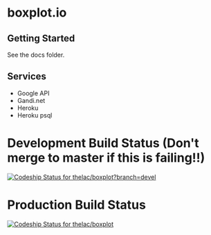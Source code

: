 boxplot.io
======

## Getting Started
See the docs folder.

## Services
- Google API
- Gandi.net
- Heroku
- Heroku psql

# Development Build Status (Don't merge to master if this is failing!!)
[ ![Codeship Status for thelac/boxplot](https://www.codeship.io/projects/6ada11d0-dbbd-0131-d767-0e4b520412df/status)?branch=devel](https://www.codeship.io/projects/24470)

# Production Build Status
[ ![Codeship Status for thelac/boxplot](https://www.codeship.io/projects/6ada11d0-dbbd-0131-d767-0e4b520412df/status?branch=master)](https://www.codeship.io/projects/24470)